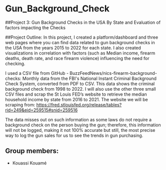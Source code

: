 # Gun_Background_Check

##Project 3: Gun Background Checks in the USA By State and Evaluation of factors impacting the Checks



##Project Outline:
In this project, I created a platform/dashboard and three web pages where you can find data related to gun background checks in the USA from the years 2015 to 2022 for each state.
I also created visualizations in correlation with factors (such as Median income, firearm deaths, death rate, and race firearm violence) influencing the need for checking.  

I used a CSV file from GitHub - BuzzFeedNews/nics-firearm-background-checks: Monthly data from the FBI's National Instant Criminal Background Check System, converted from PDF to CSV. This data shows the criminal background check from 1998 to 2022. 
I will also use the other three small CSV files and scrap the St Louis FED’s website to retrieve the median household income by state from 2016 to 2021.
The website we will be scraping from: https://fred.stlouisfed.org/release/tables?rid=249&eid=259515#snid=259516

The data misses out on such information as some laws do not require a background check on the person buying the gun; therefore, this information will not be logged, making it not 100% accurate but still, the most precise way to log the gun sales for us to see the trends in gun purchasing.

## Group members:
* Kouassi Kouamé

